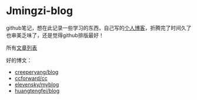 # Jmingzi-blog
github笔记，想在此记录一些学习的东西，自己写的[个人博客](http://ymblog.net)，折腾完了时间久了也审美乏味了，还是觉得github排版最好！

所有[文章列表](https://github.com/Jmingzi/Jmingzi-blog/issues)

好的博文：   

+ [creeperyang/blog](https://github.com/creeperyang/blog/issues)
+ [ccforward/cc](https://github.com/ccforward/cc/issues)
+ [elevensky/myblog](https://github.com/elevensky/myblog/issues)
+ [huangtengfei/blog](https://github.com/huangtengfei/blog/issues)
